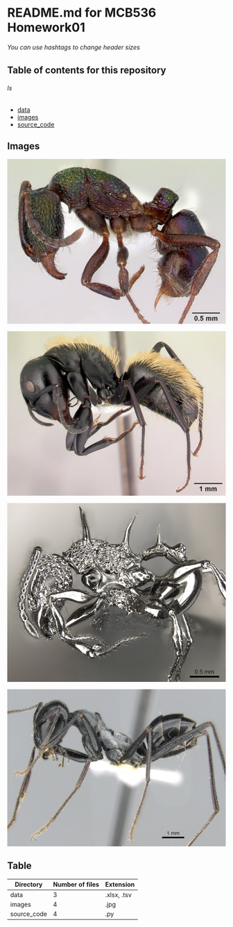 # README.md for MCB536 Homework01
 ###### You can use hashtags to change header sizes

 ## Table of contents for this repository
 ###### ls
 - [data](https://github.com/skogut/tfcb-homework01/tree/main/data)
 - [images](https://github.com/skogut/tfcb-homework01/tree/main/images)
 - [source_code](https://github.com/skogut/tfcb-homework01/tree/main/source_code)

## Images
![Rhytidoponera metallica](images/casent_0172345_Rhytidoponera_metallica.jpg)

![Camponotus darwinii](images/casent_0191696_Camponotus_darwinii.jpg)

![Acanthomyrmex ferox](images/casent_0901788_p_1_high_Acanthomyrmex_ferox.jpg)

![Cataglyphis fortis](images/casent_0906296_p_1_high_Cataglyphis_fortis.jpg)

## Table

|  Directory | Number of files | Extension 
| -------- | -------- | ---- |
| data       | 3        | .xlsx, .tsv  | 
| images       | 4        | .jpg  | 
| source_code        | 4        | .py  | 

